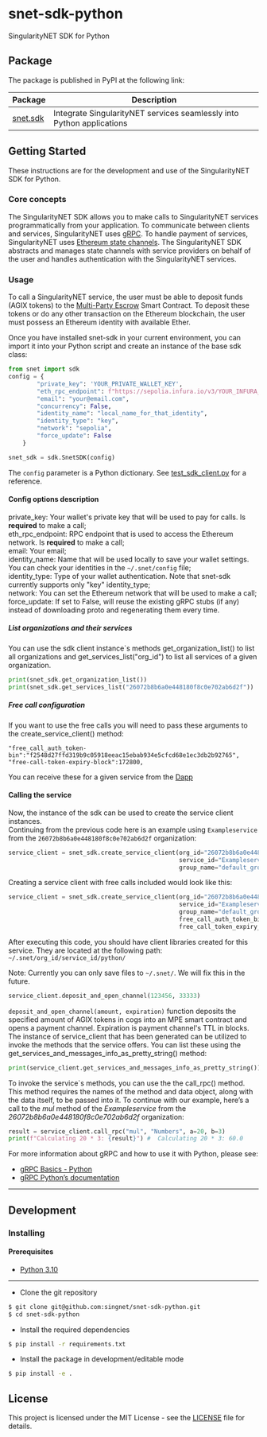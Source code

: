 # snet-sdk-python
  
SingularityNET SDK for Python

## Package

The package is published in PyPI at the following link:

|Package                                       |Description                                                          |
|----------------------------------------------|---------------------------------------------------------------------|
|[snet.sdk](https://pypi.org/project/snet.sdk/)|Integrate SingularityNET services seamlessly into Python applications|

## Getting Started  
  
These instructions are for the development and use of the SingularityNET SDK for Python.

### Core concepts

The SingularityNET SDK allows you to make calls to SingularityNET services programmatically from your application.
To communicate between clients and services, SingularityNET uses [gRPC](https://grpc.io/).
To handle payment of services, SingularityNET uses [Ethereum state channels](https://dev.singularitynet.io/docs/concepts/multi-party-escrow/).
The SingularityNET SDK abstracts and manages state channels with service providers on behalf of the user and handles authentication with the SingularityNET services.

### Usage

To call a SingularityNET service, the user must be able to deposit funds (AGIX tokens) to the [Multi-Party Escrow](https://dev.singularitynet.io/docs/concepts/multi-party-escrow/) Smart Contract.
To deposit these tokens or do any other transaction on the Ethereum blockchain, the user must possess an Ethereum identity with available Ether.

Once you have installed snet-sdk in your current environment, you can import it into your Python script and create an instance of the base sdk class:
```python
from snet import sdk
config = {
        "private_key": 'YOUR_PRIVATE_WALLET_KEY',
        "eth_rpc_endpoint": f"https://sepolia.infura.io/v3/YOUR_INFURA_KEY",
        "email": "your@email.com",
        "concurrency": False,
        "identity_name": "local_name_for_that_identity",
        "identity_type": "key",
        "network": "sepolia",
        "force_update": False
    }

snet_sdk = sdk.SnetSDK(config)
```

The `config` parameter is a Python dictionary.
See [test_sdk_client.py](https://github.com/singnet/snet-sdk-python/blob/master/testcases/functional_tests/test_sdk_client.py) for a reference.
#### Config options description

private_key: Your wallet's private key that will be used to pay for calls. Is **required** to make a call;   
eth_rpc_endpoint: RPC endpoint that is used to access the Ethereum network. Is **required** to make a call;   
email: Your email;  
identity_name: Name that will be used locally to save your wallet settings. You can check your identities in the `~/.snet/config` file;   
identity_type: Type of your wallet authentication. Note that snet-sdk currently supports only "key" identity_type;   
network: You can set the Ethereum network that will be used to make a call;   
force_update: If set to False, will reuse the existing gRPC stubs (if any) instead of downloading proto and regenerating them every time.   

##### List organizations and their services

You can use the sdk client instance`s methods get_organization_list() to list all organizations and get_services_list("org_id") to list all services of a given organization.  

```python
print(snet_sdk.get_organization_list())
print(snet_sdk.get_services_list("26072b8b6a0e448180f8c0e702ab6d2f"))
```

##### Free call configuration

If you want to use the free calls you will need to pass these arguments to the create_service_client() method:
```         
"free_call_auth_token-bin":"f2548d27ffd319b9c05918eeac15ebab934e5cfcd68e1ec3db2b92765",
"free-call-token-expiry-block":172800,
```
You can receive these for a given service from the [Dapp](https://beta.singularitynet.io/)
#### Calling the service
Now, the instance of the sdk can be used to create the service client instances.  
Continuing from the previous code here is an example using `Exampleservice` from the `26072b8b6a0e448180f8c0e702ab6d2f` organization:

```python
service_client = snet_sdk.create_service_client(org_id="26072b8b6a0e448180f8c0e702ab6d2f", 
                                                service_id="Exampleservice",
                                                group_name="default_group")
```
Creating a service client with free calls included would look like this:
```python
service_client = snet_sdk.create_service_client(org_id="26072b8b6a0e448180f8c0e702ab6d2f", 
                                                service_id="Exampleservice",
                                                group_name="default_group",
                                                free_call_auth_token_bin="f2548d27ffd319b9c05918eeac15ebab934e5cfcd68e1ec3db2b92765",
                                                free_call_token_expiry_block=172800)
```

After executing this code, you should have client libraries created for this service. They are located at the following path: `~/.snet/org_id/service_id/python/`

Note: Currently you can only save files to `~/.snet/`. We will fix this in the future.   
```python
service_client.deposit_and_open_channel(123456, 33333)
```
`deposit_and_open_channel(amount, expiration)` function deposits the specified amount of AGIX tokens in cogs into an MPE smart contract and opens a payment channel. Expiration is payment channel's TTL in blocks.    
The instance of service_client that has been generated can be utilized to invoke the methods that the service offers. You can list these using the get_services_and_messages_info_as_pretty_string() method:
```python
print(service_client.get_services_and_messages_info_as_pretty_string())
```

To invoke the service`s methods, you can use the the call_rpc() method. This method requires the names of the method and data object, along with the data itself, to be passed into it. 
To continue with our example, here’s a call to the *mul* method of the *Exampleservice* from the *26072b8b6a0e448180f8c0e702ab6d2f* organization:
```python
result = service_client.call_rpc("mul", "Numbers", a=20, b=3)
print(f"Calculating 20 * 3: {result}") #  Calculating 20 * 3: 60.0
```

For more information about gRPC and how to use it with Python, please see:
- [gRPC Basics - Python](https://grpc.io/docs/tutorials/basic/python.html)
- [gRPC Python’s documentation](https://grpc.io/grpc/python/)

---

## Development

### Installing

#### Prerequisites

* [Python 3.10](https://www.python.org/downloads/release/python-31012/)  

---

* Clone the git repository  
```bash  
$ git clone git@github.com:singnet/snet-sdk-python.git
$ cd snet-sdk-python
```

* Install the required dependencies
```bash
$ pip install -r requirements.txt
```

* Install the package in development/editable mode  
```bash  
$ pip install -e .
```

## License  
  
This project is licensed under the MIT License - see the
[LICENSE](https://github.com/singnet/snet-sdk-python/blob/master/LICENSE) file for details.